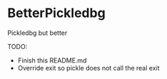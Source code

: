 # BetterPickledbg
Pickledbg but better

TODO:
 - Finish this README.md
 - Override exit so pickle does not call the real exit
